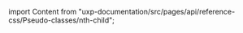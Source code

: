 
import Content from "uxp-documentation/src/pages/api/reference-css/Pseudo-classes/nth-child";

<Content query="product=xd"/>
